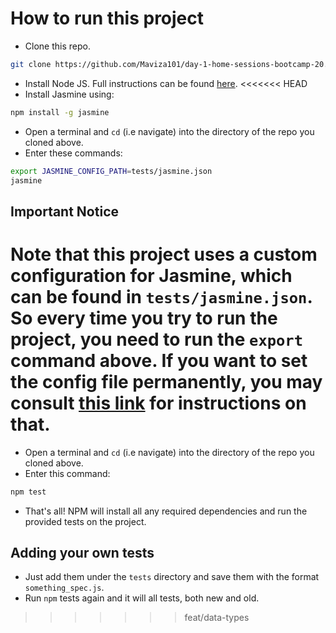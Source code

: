 # How to run this project
* Clone this repo.
```bash
git clone https://github.com/Maviza101/day-1-home-sessions-bootcamp-20.git
```
* Install Node JS. Full instructions can be found [here](https://nodejs.org/en/download/).
<<<<<<< HEAD
* Install Jasmine using:
```bash
npm install -g jasmine
```
* Open a terminal and `cd` (i.e navigate) into the directory of the repo you cloned above.
* Enter these commands:

```bash
export JASMINE_CONFIG_PATH=tests/jasmine.json
jasmine
```

## Important Notice
Note that this project uses a custom configuration for Jasmine, which can be found in 
`tests/jasmine.json`. So every time you try to run the project, you need to run the 
`export` command above. If you want to set the config file permanently, you may 
consult [this link](http://unix.stackexchange.com/questions/117467/how-to-permanently-set-environmental-variables) for instructions on that.
=======
* Open a terminal and `cd` (i.e navigate) into the directory of the repo you cloned above.
* Enter this command:
```bash
npm test
```
* That's all! NPM will install all any required dependencies and run the provided tests on the project.

## Adding your own tests
* Just add them under the `tests` directory and save them with the format `something_spec.js`.
* Run `npm` tests again and it will all tests, both new and old.
>>>>>>> feat/data-types
